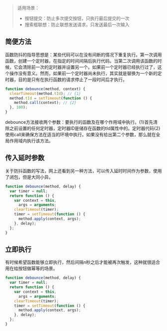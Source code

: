 > 适用场景：
>
> - 按钮提交：防止多次提交按钮，只执行最后提交的一次
> - 搜索框联想：防止联想发送请求，只发送最后一次输入

## 简便方法

函数防抖的指导思想是：某些代码可以在没有间断的情况下重复执行。第一次调用函数，创建一个定时器，在指定的时间间隔后执行代码。当第二次调用该函数的时候，它会清除前一次的定时器并设置另一个。如果前一个定时器已经执行过了，这个操作没有意义。然而，如果前一个定时器尚未执行，其实就是替换为一个新的定时器，目的是只有在执行函数的请求停止了一段时间后才执行。

```javascript
function debounce(method, context) {
  clearTimeout(method.tId); // {1}
  method.tId = setTimeout(function () {
    method.call(context); // {2}
  }, 100);
}
```

debounce方法接收两个参数：要执行的函数及在哪个作用域中执行。{1}首先清除之前设置的任何定时器，定时器ID是储存在函数的tId属性中的。定时器代码{2}使用call来确保方法在适当的环境中执行。如果没有给出第二个参数，那么就在全局作用域内执行该方法。

## 传入延时参数

关于防抖函数的写法，网上还看到另一种方法，可以传入延时时间作为参数，使用了闭包，但是大同小异。

```javascript
function debounce(method, delay) {
  var timer = null;
  return function () {
    var context = this,
      args = arguments;
    clearTimeout(timer);
    timer = setTimeout(function () {
      method.apply(context, args);
    }, delay);
  };
}
```

## 立即执行

有时候希望函数能够立即执行，然后间隔n秒之后才能被再次触发，这种就很适合用在给按钮做幂等的场景。

```javascript
function debounce(method, delay) {
  var timer = null;
  return function () {
    var context = this,
      args = arguments;
    clearTimeout(timer);
    timer = setTimeout(function () {
      method.apply(context, args);
    }, delay);
  };
}
```
